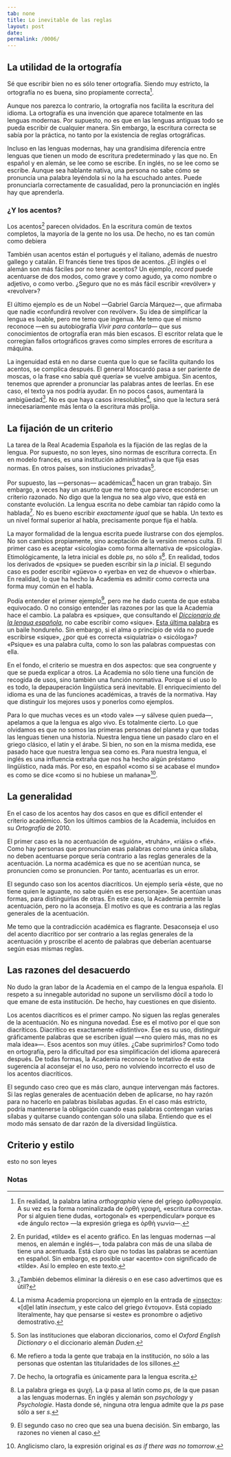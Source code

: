 ```yaml
---
tab: none
title: Lo inevitable de las reglas
layout: post
date:
permalink: /0006/
---
```


## La utilidad de la ortografía

Sé que escribir bien no es sólo tener ortografía. Siendo muy estricto, la ortografía no es buena, sino propiamente correcta[^orthographia].

[^orthographia]: En realidad, la palabra latina _orthographia_ viene del griego ὀρθογραφία. A su vez es la forma nominalizada de ὀρθὴ γραφή, «escritura correcta». Por si alguien tiene dudas, «ortogonal» es «perpendicular» porque es «de ángulo recto» —la expresión griega es ὀρθὴ γωνία—.

Aunque nos parezca lo contrario, la ortografía nos facilita la escritura del idioma. La ortografía es una invención que aparece totalmente en las lenguas modernas. Por supuesto, no es que en las lenguas antiguas todo se pueda escribir de cualquier manera. Sin embargo, la escritura correcta se sabía por la práctica, no tanto por la existencia de reglas ortográficas.

Incluso en las lenguas modernas, hay una grandísima diferencia entre lenguas que tienen un modo de escritura predeterminado y las que no. En español y en alemán, se lee como se escribe. En inglés, no se lee como se escribe. Aunque sea hablante nativa, una persona no sabe cómo se pronuncia una palabra leyéndola si no la ha escuchado antes. Puede pronunciarla correctamente de casualidad, pero la pronunciación en inglés hay que aprenderla.

### ¿Y los acentos?

Los acentos[^tilde] parecen olvidados. En la escritura común de textos completos, la mayoría de la gente no los usa. De hecho, no es tan común como debiera

[^tilde]: En puridad, «tilde» es el acento gráfico. En las lenguas modernas —al menos, en alemán e inglés—,  toda palabra con más de una sílaba de tiene una acentuada. Está claro que no todas las palabras se acentúan en español. Sin embargo, es posible usar «acento» con significado de «tilde». Así lo empleo en este texto.

También usan acentos están el portugués y el italiano, además de nuestro gallego y catalán. El francés tiene tres tipos de acentos. ¿El inglés o el alemán son más fáciles por no tener acentos? Un ejemplo, _record_ puede acentuarse de dos modos, como grave y como agudo, ya como nombre o adjetivo, o como verbo. ¿Seguro que no es más fácil escribir «revólver» y «revolver»?

El último ejemplo es de un Nobel —Gabriel García Márquez—, que afirmaba que nadie «confundirá revolver con revólver». Su idea de simplificar la lengua es loable, pero me temo que ingenua. Me temo que el mismo reconoce —en su autobiografía _Vivir para contarla_— que sus conocimientos de ortografía eran más bien escasos. El escritor relata que le corregían fallos ortográficos graves como simples errores de escritura a máquina.

La ingenuidad está en no darse cuenta que lo que se facilita quitando los acentos, se complica después. El general Moscardó pasa a ser pariente de moscas, o la frase «no sabía qué quería» se vuelve ambigua. Sin acentos, tenemos que aprender a pronunciar las palabras antes de leerlas. En ese caso, el texto ya nos podría ayudar. En no pocos casos, aumentará la ambigüedad[^dieresis]. No es que haya casos irresolubles[^diacr], sino que la lectura será innecesariamente más lenta o la escritura más prolija.

[^dieresis]: ¿También debemos eliminar la diéresis o en ese caso advertimos que es útil?

[^diacr]: La misma Academia proporciona un ejemplo en la entrada de [«insecto»](http://dle.rae.es/?w=insecto): «[d]el latín _insectum_, y este calco del griego ἔντομον». Está copiado literalmente, hay que pensarse si «este» es pronombre o adjetivo demostrativo.

## La fijación de un criterio

La tarea de la Real Academia Española es la fijación de las reglas de la lengua. Por supuesto, no son leyes, sino normas de escritura correcta. En en modelo francés, es una institución administrativa la que fija esas normas. En otros países, son instiuciones privadas[^raefuera].

[^raefuera]: Son las instituciones que elaboran diccionarios, como el _Oxford English Dictionary_ o el diccionario alemán _Duden_.

Por supuesto, las —personas— académicas[^personasacademicas] hacen un gran trabajo. Sin embargo, a veces hay un asunto que me temo que parece esconderse: un criterio razonado. No digo que la lengua no sea algo vivo, que está en constante evolución. La lengua escrita no debe cambiar tan rápido como la hablada[^lenguaescrita]. No es bueno escribir _exactamente igual_ que se habla. Un texto es un nivel formal superior al habla, precisamente porque fija el habla.

[^personasacademicas]: Me refiero a toda la gente que trabaja en la institución, no sólo a las personas que ostentan las titularidades de los sillones.

[^lenguaescrita]: De hecho, la ortografía es únicamente para la lengua escrita.

La mayor formalidad de la lengua escrita puede ilustrarse con dos ejemplos. No son cambios propiamente, sino aceptación de la versión menos culta. El primer caso es aceptar «sicología» como forma alternativa de «psicología». Etimológicamente, la letra inicial es doble _ps_, no sólo _s_[^psico]. En realidad, todos los derivados de «psique» se pueden escribir sin la _p_ inicial. El segundo caso es poder escribir «güevo» o «yerba» en vez de «huevo» o «hierba». En realidad, lo que ha hecho la Academia es admitir como correcta una forma muy común en el habla.

[^psico]: La palabra griega es ψυχή. La ψ pasa al latín como _ps_, de la que pasan a las lenguas modernas. En inglés y alemán son _psychology_ y _Psychologie_. Hasta donde sé, ninguna otra lengua admite que la _ps_ pase sólo a ser _s_.

Podía entender el primer ejemplo[^2ej], pero me he dado cuenta de que estaba equivocado. O no consigo entender las razones por las que la Academia hace el cambio. La palabra es «psique», que consultando el [_Diccionario de la lengua española_](http://dle.rae.es/?w=psique), no cabe escribir como «sique». [Esta última palabra](http://dle.rae.es/?w=sique) es un baile hondureño. Sin embargo, si el alma o principio de vida no puede escribirse «sique», ¿por qué es correcta «siquiatría» o «sicóloga»? «Psique» es una palabra culta, como lo son las palabras compuestas con ella.

[^2ej]: El segundo caso no creo que sea una buena decisión. Sin embargo, las razones no vienen al caso.

En el fondo, el criterio se muestra en dos aspectos: que sea congruente y que se pueda explicar a otros. La Academia no sólo tiene una función de recogida de usos, sino también una función normativa. Porque si el uso lo es todo, la depauperación lingüística será inevitable. El enriquecimiento del idioma es una de las funciones académicas, a través de la normativa. Hay que distinguir los mejores usos y ponerlos como ejemplos.

Para lo que muchas veces es un «todo vale» —y sálvese quien pueda—, apelamos a que la lengua es algo vivo. Es totalmente cierto. Lo que olvidamos es que no somos las primeras personas del planeta y que todas las lenguas tienen una historia. Nuestra lengua tiene un pasado claro en el griego clásico, el latín y el árabe. Si bien, no son en la misma medida, ese pasado hace que nuestra lengua sea como es. Para nuestra lengua, el inglés es una influencia extraña que nos ha hecho algún préstamo lingüístico, nada más. Por eso, en español «como si se acabase el mundo» es como se dice «como si no hubiese un mañana»[^tomorrow].

[^tomorrow]: Anglicismo claro, la expresión original es _as if there was no tomorrow_.

## La generalidad

En el caso de los acentos hay dos casos en que es difícil entender el criterio académico. Son los últimos cambios de la Academia, incluidos en su _Ortografía_ de 2010.

El primer caso es la no acentuación de «guión», «truhán», «riáis» o «fié». Como hay personas que pronuncian esas palabras como una única sílaba, no deben acentuarse porque sería contrario a las reglas generales de la acentuación. La norma académica es que no se acentúan nunca, se pronuncien como se pronuncien. Por tanto, acentuarlas es un error.

El segundo caso son los acentos diacríticos. Un ejemplo sería «éste, que no tiene quien le aguante, no sabe quién es ese personaje». Se acentúan unas formas, para distinguirlas de otras. En este caso, la Academia permite la acentuación, pero no la aconseja. El motivo es que es contraria a las reglas generales de la acentuación.

Me temo que la contradicción académica es flagrante. Desaconseja el uso del acento diacrítico por ser contrario a las reglas generales de la acentuación y proscribe el acento de palabras que deberían acentuarse según esas mismas reglas.

## Las razones del desacuerdo

No dudo la gran labor de la Academia en el campo de la lengua española. El respeto a su innegable autoridad no supone un servilismo dócil a todo lo que emane de esta institución. De hecho, hay cuestiones en que disiento.

Los acentos diacríticos es el primer campo. No siguen las reglas generales de la acentuación. No es ninguna novedad. Ése es el motivo por el que son diacríticos. Diacrítico es exactamente «distintivo». Ése es su uso, distinguir gráficamente palabras que se escriben igual —«no quiero más, mas no es mala idea»—. Esos acentos son muy útiles. ¿Cabe suprimirlos? Como todo en ortografía, pero la dificultad por esa simplificación del idioma aparecerá después. De todas formas, la Academia reconoce lo tentativo de esta sugerencia al aconsejar el no uso, pero no volviendo incorrecto el uso de los acentos diacríticos.

El segundo caso creo que es más claro, aunque intervengan más factores. Si las reglas generales de acentuación deben de aplicarse, no hay razón para no hacerlo en palabras bisílabas agudas. En el caso más estricto, podría mantenerse la obligación cuando esas palabras contengan varias sílabas y quitarse cuando contengan sólo una sílaba. Entiendo que es el modo más sensato de dar razón de la diversidad lingüística.

## Criterio y estilo


esto no son leyes

### Notas

<!-- https://twitter.com/perezreverte/status/950509982692315137
http://www.estandarte.com/noticias/idioma-espanol/dudas-de-ortografia_187.html
-->
